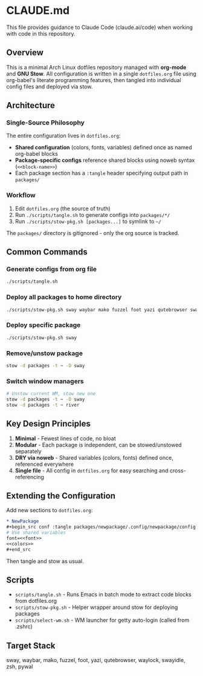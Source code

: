 # CLAUDE.md

This file provides guidance to Claude Code (claude.ai/code) when working with code in this repository.

## Overview

This is a minimal Arch Linux dotfiles repository managed with **org-mode** and **GNU Stow**. All configuration is written in a single `dotfiles.org` file using org-babel's literate programming features, then tangled into individual config files and deployed via stow.

## Architecture

### Single-Source Philosophy

The entire configuration lives in `dotfiles.org`:
- **Shared configuration** (colors, fonts, variables) defined once as named org-babel blocks
- **Package-specific configs** reference shared blocks using noweb syntax (`<<block-name>>`)
- Each package section has a `:tangle` header specifying output path in `packages/`

### Workflow

1. Edit `dotfiles.org` (the source of truth)
2. Run `./scripts/tangle.sh` to generate configs into `packages/*/`
3. Run `./scripts/stow-pkg.sh [packages...]` to symlink to `~/`

The `packages/` directory is gitignored - only the org source is tracked.

## Common Commands

### Generate configs from org file
```sh
./scripts/tangle.sh
```

### Deploy all packages to home directory
```sh
./scripts/stow-pkg.sh sway waybar mako fuzzel foot yazi qutebrowser swaylock swayidle zsh pywal
```

### Deploy specific package
```sh
./scripts/stow-pkg.sh sway
```

### Remove/unstow package
```sh
stow -d packages -t ~ -D sway
```

### Switch window managers
```sh
# Unstow current WM, stow new one
stow -d packages -t ~ -D sway
stow -d packages -t ~ river
```

## Key Design Principles

1. **Minimal** - Fewest lines of code, no bloat
2. **Modular** - Each package is independent, can be stowed/unstowed separately
3. **DRY via noweb** - Shared variables (colors, fonts) defined once, referenced everywhere
4. **Single file** - All config in `dotfiles.org` for easy searching and cross-referencing

## Extending the Configuration

Add new sections to `dotfiles.org`:

```org
* NewPackage
#+begin_src conf :tangle packages/newpackage/.config/newpackage/config
# Use shared variables
font=<<font>>
<<colors>>
#+end_src
```

Then tangle and stow as usual.

## Scripts

- `scripts/tangle.sh` - Runs Emacs in batch mode to extract code blocks from dotfiles.org
- `scripts/stow-pkg.sh` - Helper wrapper around stow for deploying packages
- `scripts/select-wm.sh` - WM launcher for getty auto-login (called from .zshrc)

## Target Stack

sway, waybar, mako, fuzzel, foot, yazi, qutebrowser, waylock, swayidle, zsh, pywal
